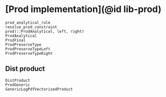 # [Prod implementation](@id lib-prod)

```@docs
prod_analytical_rule
resolve_prod_constraint
prod(::ProdAnalytical, left, right)
ProdAnalytical
ProdFinal
ProdPreserveType
ProdPreserveTypeLeft
ProdPreserveTypeRight
```

## Dist product

```@docs 
DistProduct
ProdGeneric
GenericLogPdfVectorisedProduct
```


